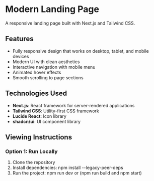 # Modern Landing Page

A responsive landing page built with Next.js and Tailwind CSS.

## Features

- Fully responsive design that works on desktop, tablet, and mobile devices
- Modern UI with clean aesthetics
- Interactive navigation with mobile menu
- Animated hover effects
- Smooth scrolling to page sections

## Technologies Used

- **Next.js**: React framework for server-rendered applications
- **Tailwind CSS**: Utility-first CSS framework
- **Lucide React**: Icon library
- **shadcn/ui**: UI component library

## Viewing Instructions

### Option 1: Run Locally

1. Clone the repository
2. Install dependencies: npm install --legacy-peer-deps
3. Run the project: npm run dev or (npm run build and npm start)

